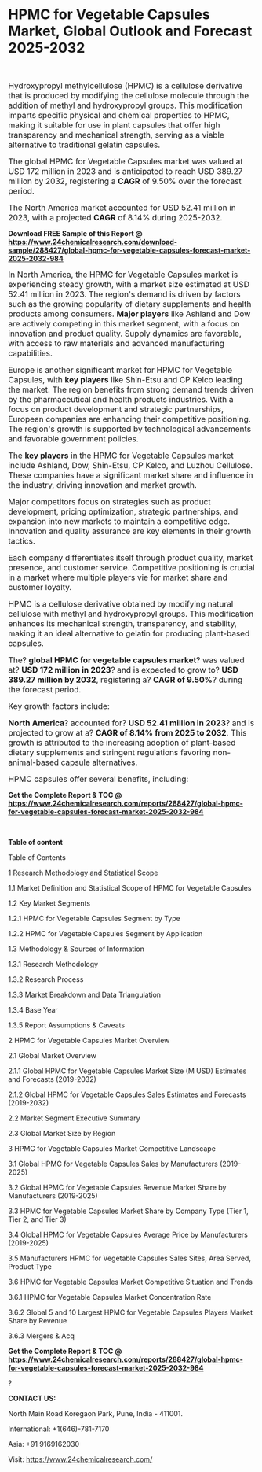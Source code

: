 <h1>HPMC for Vegetable Capsules Market, Global Outlook and Forecast 2025-2032</h1><br/><p><span style="font-size:16px">Hydroxypropyl methylcellulose (HPMC) is a cellulose derivative that is produced by modifying the cellulose molecule through the addition of methyl and hydroxypropyl groups. This modification imparts specific physical and chemical properties to HPMC, making it suitable for use in plant capsules that offer high transparency and mechanical strength, serving as a viable alternative to traditional gelatin capsules.</span></p>
 
 
 
 <p><span style="font-size:16px">The global HPMC for Vegetable Capsules market was valued at USD 172 million in 2023 and is anticipated to reach USD 389.27 million by 2032, registering a <strong>CAGR</strong> of 9.50% over the forecast period.</span></p>
 
 
 
 <p><span style="font-size:16px">The North America market accounted for USD 52.41 million in 2023, with a projected <strong>CAGR</strong> of 8.14% during 2025-2032.</span></p>
 
 
 
 <div><b>Download FREE Sample of this Report @ <a href="https://www.24chemicalresearch.com/download-sample/288427/global-hpmc-for-vegetable-capsules-forecast-market-2025-2032-984">https://www.24chemicalresearch.com/download-sample/288427/global-hpmc-for-vegetable-capsules-forecast-market-2025-2032-984</a></b></div>
 
 
 
 <p><span style="font-size:16px">In North America, the HPMC for Vegetable Capsules market is experiencing steady growth, with a market size estimated at USD 52.41 million in 2023. The region&#39;s demand is driven by factors such as the growing popularity of dietary supplements and health products among consumers. <strong>Major players</strong> like Ashland and Dow are actively competing in this market segment, with a focus on innovation and product quality. Supply dynamics are favorable, with access to raw materials and advanced manufacturing capabilities.</span></p>
 
 
 
 <p><span style="font-size:16px">Europe is another significant market for HPMC for Vegetable Capsules, with <strong>key players</strong> like Shin-Etsu and CP Kelco leading the market. The region benefits from strong demand trends driven by the pharmaceutical and health products industries. With a focus on product development and strategic partnerships, European companies are enhancing their competitive positioning. The region&#39;s growth is supported by technological advancements and favorable government policies.</span></p>
 
 
 
 <p><span style="font-size:16px">The <strong>key players</strong> in the HPMC for Vegetable Capsules market include Ashland, Dow, Shin-Etsu, CP Kelco, and Luzhou Cellulose. These companies have a significant market share and influence in the industry, driving innovation and market growth.</span></p>
 
 
 
 <p><span style="font-size:16px">Major competitors focus on strategies such as product development, pricing optimization, strategic partnerships, and expansion into new markets to maintain a competitive edge. Innovation and quality assurance are key elements in their growth tactics.</span></p>
 
 
 
 <p><span style="font-size:16px">Each company differentiates itself through product quality, market presence, and customer service. Competitive positioning is crucial in a market where multiple players vie for market share and customer loyalty.</span></p>
 
 
 
 <p><span style="font-size:16px">HPMC is a cellulose derivative obtained by modifying natural cellulose with methyl and hydroxypropyl groups. This modification enhances its mechanical strength, transparency, and stability, making it an ideal alternative to gelatin for producing plant-based capsules.</span></p>
 
 
 
 <p><span style="font-size:16px">The? <strong>global HPMC for vegetable capsules market</strong>? was valued at? <strong>USD 172 million in 2023</strong>? and is expected to grow to? <strong>USD 389.27 million by 2032</strong>, registering a? <strong><strong>CAGR</strong> of 9.50%</strong>? during the forecast period.</span></p>
 
 
 
 <p><span style="font-size:16px">Key growth factors include:</span></p>
 
 
 
 <p><span style="font-size:16px"><strong>North America</strong>? accounted for? <strong>USD 52.41 million in 2023</strong>? and is projected to grow at a? <strong><strong>CAGR</strong> of 8.14% from 2025 to 2032</strong>. This growth is attributed to the increasing adoption of plant-based dietary supplements and stringent regulations favoring non-animal-based capsule alternatives.</span></p>
 
 
 
 <p><span style="font-size:16px">HPMC capsules offer several benefits, including:</span></p>
 
 
 
 <div><b>Get the Complete Report & TOC @ <a href="https://www.24chemicalresearch.com/reports/288427/global-hpmc-for-vegetable-capsules-forecast-market-2025-2032-984">https://www.24chemicalresearch.com/reports/288427/global-hpmc-for-vegetable-capsules-forecast-market-2025-2032-984</a></b></div>
 
 
 
 <p><br />
 
 <b>Table of content</b></p>
 
 
 
 <p>Table of Contents<br />
 
 1 Research Methodology and Statistical Scope<br />
 
 1.1 Market Definition and Statistical Scope of HPMC for Vegetable Capsules<br />
 
 1.2 Key Market Segments<br />
 
 1.2.1 HPMC for Vegetable Capsules Segment by Type<br />
 
 1.2.2 HPMC for Vegetable Capsules Segment by Application<br />
 
 1.3 Methodology & Sources of Information<br />
 
 1.3.1 Research Methodology<br />
 
 1.3.2 Research Process<br />
 
 1.3.3 Market Breakdown and Data Triangulation<br />
 
 1.3.4 Base Year<br />
 
 1.3.5 Report Assumptions & Caveats<br />
 
 2 HPMC for Vegetable Capsules Market Overview<br />
 
 2.1 Global Market Overview<br />
 
 2.1.1 Global HPMC for Vegetable Capsules Market Size (M USD) Estimates and Forecasts (2019-2032)<br />
 
 2.1.2 Global HPMC for Vegetable Capsules Sales Estimates and Forecasts (2019-2032)<br />
 
 2.2 Market Segment Executive Summary<br />
 
 2.3 Global Market Size by Region<br />
 
 3 HPMC for Vegetable Capsules Market Competitive Landscape<br />
 
 3.1 Global HPMC for Vegetable Capsules Sales by Manufacturers (2019-2025)<br />
 
 3.2 Global HPMC for Vegetable Capsules Revenue Market Share by Manufacturers (2019-2025)<br />
 
 3.3 HPMC for Vegetable Capsules Market Share by Company Type (Tier 1, Tier 2, and Tier 3)<br />
 
 3.4 Global HPMC for Vegetable Capsules Average Price by Manufacturers (2019-2025)<br />
 
 3.5 Manufacturers HPMC for Vegetable Capsules Sales Sites, Area Served, Product Type<br />
 
 3.6 HPMC for Vegetable Capsules Market Competitive Situation and Trends<br />
 
 3.6.1 HPMC for Vegetable Capsules Market Concentration Rate<br />
 
 3.6.2 Global 5 and 10 Largest HPMC for Vegetable Capsules Players Market Share by Revenue<br />
 
 3.6.3 Mergers & Acq</p>
 
 
 
 <div><b>Get the Complete Report & TOC @ <a href="https://www.24chemicalresearch.com/reports/288427/global-hpmc-for-vegetable-capsules-forecast-market-2025-2032-984">https://www.24chemicalresearch.com/reports/288427/global-hpmc-for-vegetable-capsules-forecast-market-2025-2032-984</a></b></div>
 
 
 
 <p>? </p>
 
 
 
 <p><b>CONTACT US:</b><br />
 
 North Main Road Koregaon Park, Pune, India - 411001.<br />
 
 International: +1(646)-781-7170<br />
 
 Asia: +91 9169162030<br />
 
 Visit: <a href="https://www.24chemicalresearch.com/">https://www.24chemicalresearch.com/</a></p>